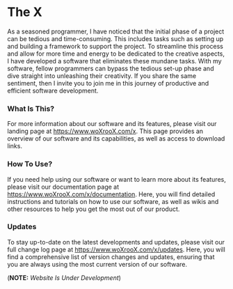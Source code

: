 # The X

As a seasoned programmer, I have noticed that the initial phase of a project can be tedious and time-consuming. This includes tasks such as setting up and building a framework to support the project. To streamline this process and allow for more time and energy to be dedicated to the creative aspects, I have developed a software that eliminates these mundane tasks. With my software, fellow programmers can bypass the tedious set-up phase and dive straight into unleashing their creativity. If you share the same sentiment, then I invite you to join me in this journey of productive and efficient software development.

### What Is This?
For more information about our software and its features, please visit our landing page at https://www.woXrooX.com/x. This page provides an overview of our software and its capabilities, as well as access to download links.

### How To Use?
If you need help using our software or want to learn more about its features, please visit our documentation page at https://www.woXrooX.com/x/documentation. Here, you will find detailed instructions and tutorials on how to use our software, as well as wikis and other resources to help you get the most out of our product.

### Updates
To stay up-to-date on the latest developments and updates, please visit our full change log page at https://www.woXrooX.com/x/updates. Here, you will find a comprehensive list of version changes and updates, ensuring that you are always using the most current version of our software.


(**NOTE:** *Website Is Under Development*)
